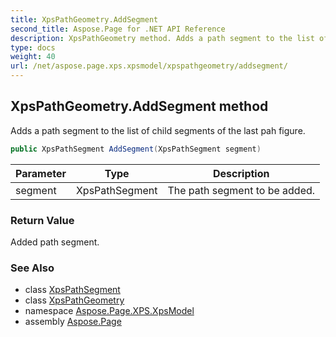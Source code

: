 ```yaml
---
title: XpsPathGeometry.AddSegment
second_title: Aspose.Page for .NET API Reference
description: XpsPathGeometry method. Adds a path segment to the list of child segments of the last pah figure
type: docs
weight: 40
url: /net/aspose.page.xps.xpsmodel/xpspathgeometry/addsegment/
---
```

## XpsPathGeometry.AddSegment method

Adds a path segment to the list of child segments of the last pah figure.

```csharp
public XpsPathSegment AddSegment(XpsPathSegment segment)
```

| Parameter | Type | Description |
| --- | --- | --- |
| segment | XpsPathSegment | The path segment to be added. |

### Return Value

Added path segment.

### See Also

* class [XpsPathSegment](../../xpspathsegment/)
* class [XpsPathGeometry](../)
* namespace [Aspose.Page.XPS.XpsModel](../../xpspathgeometry/)
* assembly [Aspose.Page](../../../)


